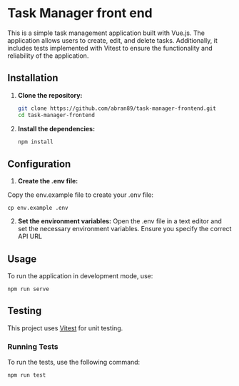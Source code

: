 # Task Manager front end

This is a simple task management application built with Vue.js. The application allows users to create, edit, and delete tasks. Additionally, it includes tests implemented with Vitest to ensure the functionality and reliability of the application.

## Installation

1. **Clone the repository:**

   ```bash
   git clone https://github.com/abran89/task-manager-frontend.git
   cd task-manager-frontend
    ```
2. **Install the dependencies:**
    ```bash
    npm install
    ```
## Configuration

1. **Create the .env file:**

Copy the env.example file to create your .env file:
```
cp env.example .env
```
2. **Set the environment variables:**
Open the .env file in a text editor and set the necessary environment variables. Ensure you specify the correct API URL

## Usage
To run the application in development mode, use:
```
npm run serve
```
## Testing

This project uses [Vitest](https://vitest.dev/) for unit testing.

### Running Tests

To run the tests, use the following command:

```bash
npm run test
```
